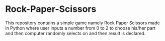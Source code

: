 # Rock-Paper-Scissors
This repository contains a simple game namely Rock Paper Scissors made in Python where user inputs a number from 0 to 2 to choose his/her part and then computer randomly selects on and then result is declared.
